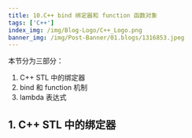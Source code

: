 ```yaml
---
title: 10.C++ bind 绑定器和 function 函数对象
tags: ['C++']
index_img: /img/Blog-Logo/C++_Logo.png
banner_img: /img/Post-Banner/01.blogs/1316853.jpeg
---
```


本节分为三部分：

1. C++ STL 中的绑定器
2. bind 和 function 机制
3. lambda 表达式

## 1. C++ STL 中的绑定器

